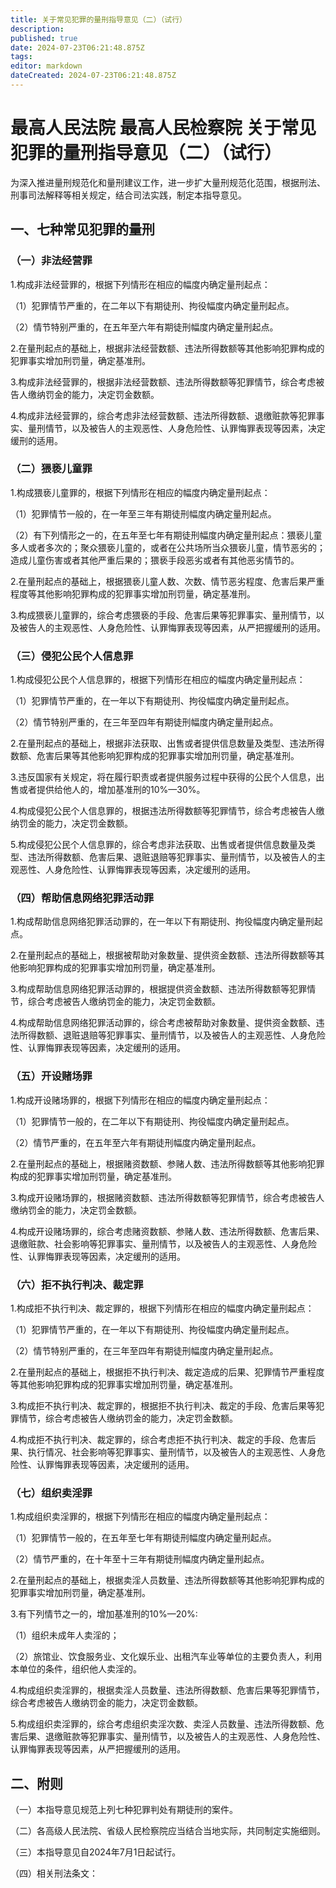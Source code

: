 ```yaml
---
title: 关于常见犯罪的量刑指导意见（二）（试行）
description: 
published: true
date: 2024-07-23T06:21:48.875Z
tags: 
editor: markdown
dateCreated: 2024-07-23T06:21:48.875Z
---
```


# 最高人民法院 最高人民检察院 关于常见犯罪的量刑指导意见（二）（试行）

为深入推进量刑规范化和量刑建议工作，进一步扩大量刑规范化范围，根据刑法、刑事司法解释等相关规定，结合司法实践，制定本指导意见。

## 一、七种常见犯罪的量刑

### （一）非法经营罪

1.构成非法经营罪的，根据下列情形在相应的幅度内确定量刑起点：

（1）犯罪情节严重的，在二年以下有期徒刑、拘役幅度内确定量刑起点。

（2）情节特别严重的，在五年至六年有期徒刑幅度内确定量刑起点。

2.在量刑起点的基础上，根据非法经营数额、违法所得数额等其他影响犯罪构成的犯罪事实增加刑罚量，确定基准刑。

3.构成非法经营罪的，根据非法经营数额、违法所得数额等犯罪情节，综合考虑被告人缴纳罚金的能力，决定罚金数额。

4.构成非法经营罪的，综合考虑非法经营数额、违法所得数额、退缴赃款等犯罪事实、量刑情节，以及被告人的主观恶性、人身危险性、认罪悔罪表现等因素，决定缓刑的适用。

### （二）猥亵儿童罪

1.构成猥亵儿童罪的，根据下列情形在相应的幅度内确定量刑起点：

（1）犯罪情节一般的，在一年至三年有期徒刑幅度内确定量刑起点。

（2）有下列情形之一的，在五年至七年有期徒刑幅度内确定量刑起点：猥亵儿童多人或者多次的；聚众猥亵儿童的，或者在公共场所当众猥亵儿童，情节恶劣的；造成儿童伤害或者其他严重后果的；猥亵手段恶劣或者有其他恶劣情节的。

2.在量刑起点的基础上，根据猥亵儿童人数、次数、情节恶劣程度、危害后果严重程度等其他影响犯罪构成的犯罪事实增加刑罚量，确定基准刑。

3.构成猥亵儿童罪的，综合考虑猥亵的手段、危害后果等犯罪事实、量刑情节，以及被告人的主观恶性、人身危险性、认罪悔罪表现等因素，从严把握缓刑的适用。

### （三）侵犯公民个人信息罪

1.构成侵犯公民个人信息罪的，根据下列情形在相应的幅度内确定量刑起点：

（1）犯罪情节严重的，在一年以下有期徒刑、拘役幅度内确定量刑起点。

（2）情节特别严重的，在三年至四年有期徒刑幅度内确定量刑起点。

2.在量刑起点的基础上，根据非法获取、出售或者提供信息数量及类型、违法所得数额、危害后果等其他影响犯罪构成的犯罪事实增加刑罚量，确定基准刑。

3.违反国家有关规定，将在履行职责或者提供服务过程中获得的公民个人信息，出售或者提供给他人的，增加基准刑的10%—30%。

4.构成侵犯公民个人信息罪的，根据违法所得数额等犯罪情节，综合考虑被告人缴纳罚金的能力，决定罚金数额。

5.构成侵犯公民个人信息罪的，综合考虑非法获取、出售或者提供信息数量及类型、违法所得数额、危害后果、退赃退赔等犯罪事实、量刑情节，以及被告人的主观恶性、人身危险性、认罪悔罪表现等因素，决定缓刑的适用。

### （四）帮助信息网络犯罪活动罪

1.构成帮助信息网络犯罪活动罪的，在一年以下有期徒刑、拘役幅度内确定量刑起点。

2.在量刑起点的基础上，根据被帮助对象数量、提供资金数额、违法所得数额等其他影响犯罪构成的犯罪事实增加刑罚量，确定基准刑。

3.构成帮助信息网络犯罪活动罪的，根据提供资金数额、违法所得数额等犯罪情节，综合考虑被告人缴纳罚金的能力，决定罚金数额。

4.构成帮助信息网络犯罪活动罪的，综合考虑被帮助对象数量、提供资金数额、违法所得数额、退赃退赔等犯罪事实、量刑情节，以及被告人的主观恶性、人身危险性、认罪悔罪表现等因素，决定缓刑的适用。

### （五）开设赌场罪

1.构成开设赌场罪的，根据下列情形在相应的幅度内确定量刑起点：

（1）犯罪情节一般的，在二年以下有期徒刑、拘役幅度内确定量刑起点。

（2）情节严重的，在五年至六年有期徒刑幅度内确定量刑起点。

2.在量刑起点的基础上，根据赌资数额、参赌人数、违法所得数额等其他影响犯罪构成的犯罪事实增加刑罚量，确定基准刑。

3.构成开设赌场罪的，根据赌资数额、违法所得数额等犯罪情节，综合考虑被告人缴纳罚金的能力，决定罚金数额。

4.构成开设赌场罪的，综合考虑赌资数额、参赌人数、违法所得数额、危害后果、退缴赃款、社会影响等犯罪事实、量刑情节，以及被告人的主观恶性、人身危险性、认罪悔罪表现等因素，决定缓刑的适用。

### （六）拒不执行判决、裁定罪

1.构成拒不执行判决、裁定罪的，根据下列情形在相应的幅度内确定量刑起点：

（1）犯罪情节严重的，在一年以下有期徒刑、拘役幅度内确定量刑起点。

（2）情节特别严重的，在三年至四年有期徒刑幅度内确定量刑起点。

2.在量刑起点的基础上，根据拒不执行判决、裁定造成的后果、犯罪情节严重程度等其他影响犯罪构成的犯罪事实增加刑罚量，确定基准刑。

3.构成拒不执行判决、裁定罪的，根据拒不执行判决、裁定的手段、危害后果等犯罪情节，综合考虑被告人缴纳罚金的能力，决定罚金数额。

4.构成拒不执行判决、裁定罪的，综合考虑拒不执行判决、裁定的手段、危害后果、执行情况、社会影响等犯罪事实、量刑情节，以及被告人的主观恶性、人身危险性、认罪悔罪表现等因素，决定缓刑的适用。

### （七）组织卖淫罪

1.构成组织卖淫罪的，根据下列情形在相应的幅度内确定量刑起点：

（1）犯罪情节一般的，在五年至七年有期徒刑幅度内确定量刑起点。

（2）情节严重的，在十年至十三年有期徒刑幅度内确定量刑起点。

2.在量刑起点的基础上，根据卖淫人员数量、违法所得数额等其他影响犯罪构成的犯罪事实增加刑罚量，确定基准刑。

3.有下列情节之一的，增加基准刑的10%—20%:

（1）组织未成年人卖淫的；

（2）旅馆业、饮食服务业、文化娱乐业、出租汽车业等单位的主要负责人，利用本单位的条件，组织他人卖淫的。

4.构成组织卖淫罪的，根据卖淫人员数量、违法所得数额、危害后果等犯罪情节，综合考虑被告人缴纳罚金的能力，决定罚金数额。

5.构成组织卖淫罪的，综合考虑组织卖淫次数、卖淫人员数量、违法所得数额、危害后果、退缴赃款等犯罪事实、量刑情节，以及被告人的主观恶性、人身危险性、认罪悔罪表现等因素，从严把握缓刑的适用。

## 二、附则

（一）本指导意见规范上列七种犯罪判处有期徒刑的案件。

（二）各高级人民法院、省级人民检察院应当结合当地实际，共同制定实施细则。

（三）本指导意见自2024年7月1日起试行。

（四）相关刑法条文：